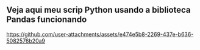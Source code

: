 ## Veja aqui meu scrip Python usando a biblioteca Pandas funcionando



https://github.com/user-attachments/assets/e474e5b8-2269-437e-b636-5082576b20a9

